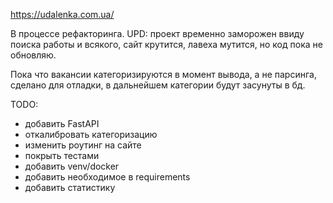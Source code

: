 https://udalenka.com.ua/

В процессе рефакторинга. 
UPD: проект временно заморожен ввиду поиска работы и всякого, сайт крутится, лавеха мутится, но код пока не обновляю.

Пока что вакансии категоризируются в момент вывода, а не парсинга, сделано для отладки, в дальнейшем категории будут засунуты в бд.

TODO:
- добавить FastAPI
- откалибровать категоризацию
- изменить роутинг на сайте
- покрыть тестами
- добавить venv/docker
- добавить необходимое в requirements
- добавить статистику
